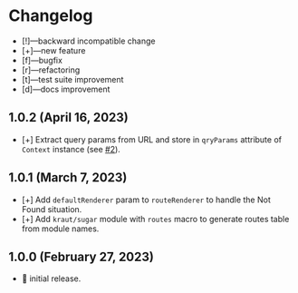 # Changelog

-   [!]—backward incompatible change
-   [+]—new feature
-   [f]—bugfix
-   [r]—refactoring
-   [t]—test suite improvement
-   [d]—docs improvement


## 1.0.2 (April 16, 2023)

-   [+] Extract query params from URL and store in `qryParams` attribute of `Context` instance (see [#2](https://github.com/moigagoo/kraut/issues/2)).


## 1.0.1 (March 7, 2023)

-   [+] Add `defaultRenderer` param to `routeRenderer` to handle the Not Found situation.
-   [+] Add `kraut/sugar` module with `routes` macro to generate routes table from module names.


## 1.0.0 (February 27, 2023)

-   🎉 initial release.

